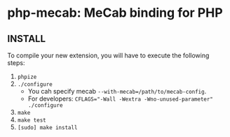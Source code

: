 php-mecab: MeCab binding for PHP
================================


INSTALL
-------

To compile your new extension, you will have to execute the following steps:

1. `phpize`
2. `./configure`
    * You cah specify mecab `--with-mecab=/path/to/mecab-config`.
    * For developers: `CFLAGS="-Wall -Wextra -Wno-unused-parameter" ./configure`
3. `make`
4. `make test`
5. `[sudo] make install`
